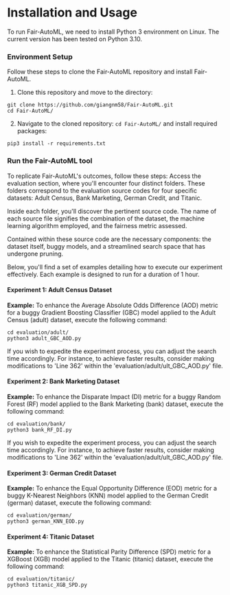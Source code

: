 # Installation and Usage
To run Fair-AutoML, we need to install Python 3 environment on Linux. 
The current version has been tested on Python 3.10. 

### Environment Setup
Follow these steps to clone the Fair-AutoML repository and install Fair-AutoML.

1. Clone this repository and move to the directory:

```
git clone https://github.com/giangnm58/Fair-AutoML.git
cd Fair-AutoML/
``` 

2. Navigate to the cloned repository: `cd Fair-AutoML/` and install required packages:

```
pip3 install -r requirements.txt
```

### Run the Fair-AutoML tool
To replicate Fair-AutoML's outcomes, follow these steps: Access the evaluation section, where you'll encounter four distinct folders. These folders correspond to the evaluation source codes for four specific datasets: Adult Census, Bank Marketing, German Credit, and Titanic.

Inside each folder, you'll discover the pertinent source code. The name of each source file signifies the combination of the dataset, the machine learning algorithm employed, and the fairness metric assessed.

Contained within these source code are the necessary components: the dataset itself, buggy models, and a streamlined search space that has undergone pruning.

Below, you'll find a set of examples detailing how to execute our experiment effectively. Each example is designed to run for a duration of 1 hour. 

#### Experiment 1: Adult Census Dataset
**Example:** To enhance the Average Absolute Odds Difference (AOD) metric for a buggy Gradient Boosting Classifier (GBC) model applied to the Adult Census (adult) dataset, execute the following command:
```
cd evaluation/adult/
python3 adult_GBC_AOD.py
```
If you wish to expedite the experiment process, you can adjust the search time accordingly. For instance, to achieve faster results, consider making modifications to 'Line 362' within the 'evaluation/adult/ult_GBC_AOD.py' file.
#### Experiment 2: Bank Marketing Dataset
**Example:** To enhance the Disparate Impact (DI) metric for a buggy Random Forest (RF) model applied to the Bank Marketing (bank) dataset, execute the following command:
```
cd evaluation/bank/
python3 bank_RF_DI.py
```
If you wish to expedite the experiment process, you can adjust the search time accordingly. For instance, to achieve faster results, consider making modifications to 'Line 362' within the 'evaluation/adult/ult_GBC_AOD.py' file.
#### Experiment 3: German Credit Dataset
**Example:** To enhance the Equal Opportunity Difference (EOD) metric for a buggy K-Nearest Neighbors (KNN) model applied to the German Credit (german) dataset, execute the following command:
```
cd evaluation/german/
python3 german_KNN_EOD.py
```

#### Experiment 4: Titanic Dataset
**Example:** To enhance the Statistical Parity Difference (SPD) metric for a XGBoost (XGB) model applied to the Titanic (titanic) dataset, execute the following command:
```
cd evaluation/titanic/
python3 titanic_XGB_SPD.py
```

